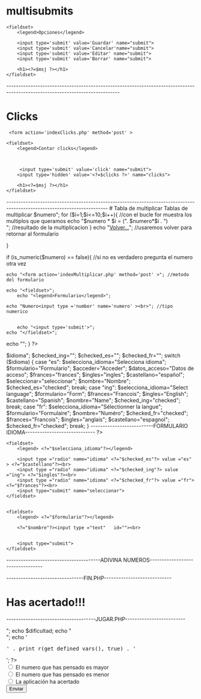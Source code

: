 # multisubmits

<?php

$opcion=$_POST['submit'];

switch ($opcion) {
    case "Guardar":
        $msj = "Has realizado click en guardar";
        break;
    case "Cancelar":
        $msj = "Has realizado click en cancelar";
        break;
    case "Editar":
        $msj = "Has realizado click en editar";
        break;
    case "Borrar":
        $msj = "Has realizado click en borrar";
        break;
    default:
        $msj="No has realizado ningun click";
        break;
}

?>
<!doctype html>
<html lng="en">
<head>
    <meta charset="UTF-8">
    <meta name="viewport"
          content="width=device-width, user-scalable=no, initial-scale=1.0, maximum-scale=1.0, minimum-scale=1.0">
    <meta http-equiv="X-UA-Compatible" content="ie=edge">
    <title>Document</title>
</head>
<body>



<form action='indexMultisubmit.php' method='post' >

    <fieldset>
        <legend>Opciones</legend>

        <input type='submit' value='Guardar' name="submit">
        <input type='submit' value='Cancelar'name="submit">
        <input type='submit' value='Editar' name="submit">
        <input type='submit' value='Borrar' name="submit">

        <h1><?=$msj ?></h1>
    </fieldset>
</form>




</body>
</html>
-----------------------------------------------------------------------------------------------------------------------------

# Clicks

<?php
$clicks=0;
if (isset ($_POST['submit'])){
    $clicks=$_POST['clicks'];
    $clicks++;

    $msj ="Has realizado $clicks click";
}
else
    $msj="Primer acceso reiniciamos clicks a 0";



?>
<!doctype html>
<html lng="en">
<head>
    <meta charset="UTF-8">
    <meta name="viewport"
          content="width=device-width, user-scalable=no, initial-scale=1.0, maximum-scale=1.0, minimum-scale=1.0">
    <meta http-equiv="X-UA-Compatible" content="ie=edge">
    <title>Document</title>
</head>
<body>



     <form action='indexClicks.php' method='post' >

    <fieldset>
        <legend>Contar clicks</legend>



         <input type='submit' value='click' name="submit">
        <input type='hidden' value='<?=$clicks ?>' name="clicks">

        <h1><?=$msj ?></h1>
    </fieldset>
</form>




</body>
</html>
------------------------------------------------------------------------------------------------------------------------
# Tabla de multiplicar


<?php
$numero= htmlspecialchars($_POST['numero']);//variable numero que se le pasa por post  (name)
?>
<!doctype html>
<html lng="en">
<head>
    <meta charset="UTF-8">
    <meta name="viewport"
          content="width=device-width, user-scalable=no, initial-scale=1.0, maximum-scale=1.0, minimum-scale=1.0">
    <meta http-equiv="X-UA-Compatible" content="ie=edge">
    <title>Document</title>
</head>
<body>
<?php
if( is_numeric($numero)== true) { //si tiene un numero definido antes mostrara la tabla
    echo "<h1>Tablas de multiplicar $numero</h1>";
    for ($i=1;$i<=10;$i++){ //con el bucle for muestra los multiplos que queramos
        echo "$numero * $i = (". $numero*$i . ")<br />"; //resultado de la multiplicacion
    }
    echo "<a href='indexMultiplicar.php'>Volver...</a>"; //usaremos volver para retornar al formulario

}

if (is_numeric($numero) == false){ //si no es verdadero pregunta el numero otra vez

    echo "<form action='indexMultiplicar.php' method='post' >"; //metodo del formulario

    echo "<fieldset>";
        echo "<legend>Formulario</legend>";

    echo "Numero<input type ='number' name='numero' ><br>"; //tipo numerico


        echo "<input type='submit'>";
    echo "</fieldset>";
echo "</form>";
}
?>


</body>
</html>

<?php

$idioma=$_POST['idioma'] ?? "es";
echo "<h1>$idioma</h1>";
$checked_ing="";
$checked_es="";
$checked_fr="";
switch ($idioma) {
    case "es":
        $selecciona_idioma="Selecciona idioma";
        $formulario="Formulario";
        $acceder="Acceder";
        $datos_acceso="Datos de acceso";
        $frances="frances";
        $ingles="ingles";
        $castellano="español";
        $seleccionar="seleccionar";
        $nombre="Nombre";
        $checked_es="checked";

        break;
    case "ing":
        $selecciona_idioma="Select language";
        $formulario="Form";
        $frances="Francois";
        $ingles="English";
        $castellano="Spanish";
        $nombre="Name";
        $checked_ing="checked";
        break;
    case "fr":
        $selecciona_idioma="Sélectionner la langue";
        $formulario="Formulaire";
        $nombre="Numéro";
        $checked_fr="checked";
        $frances="Francois";
        $ingles="anglais";
        $castellano="espagnol";
        $checked_fr="checked";
        break;



}

--------------------------FORMULARIO IDIOMA-----------------------------

?>
<!doctype html>
<html lang="en" >
<head>
    <meta charset="UTF-8">
    <meta name="viewport"
          content="width=device-width, user-scalable=no, initial-scale=1.0, maximum-scale=1.0, minimum-scale=1.0">
    <meta http-equiv="X-UA-Compatible" content="ie=edge">
    <title>Document</title>
</head>
<body>
<form action="indexIdioma.php" method="post" >


    <fieldset>
        <legend> <?="$selecciona_idioma"?></legend>

        <input type ="radio" name="idioma" <?="$checked_es"?> value ="es" > <?="$castellano"?><br>
        <input type ="radio" name="idioma" <?="$checked_ing"?> value ="ing"> <?="$ingles"?><br>
        <input type ="radio" name="idioma" <?="$checked_fr"?> value ="fr"> <?="$frances"?><br>
        <input type="submit" name="seleccionar">
    </fieldset>


    <fieldset>
        <legend> <?="$formulario"?></legend>

        <?="$nombre"?><input type ="text"   id=""><br>


        <input type="submit">
    </fieldset>
</form>


</body>
</html>
---------------------------------------ADIVINA NUMEROS---------------------------------





--------------------------------FIN.PHP----------------------------


<!DOCTYPE html>
<html lang="es">
<head>
    <meta charset="UTF-8">
    <meta http-equiv="X-UA-Compatible" content="IE=edge">
    <meta name="viewport" content="width=device-width, initial-scale=1.0">
    <title>Fin</title>
<link rel='stylesheet' href='https://unpkg.com/@picocss/pico@latest/css/pico.min.css'>
</head>
<body>
    <h1>Has acertado!!!</h1>
</body>
</html>

-------------------------------------JUGAR.PHP-------------------------
<?php
$intentos; // Numero de intentos que lleva la aplicación
$numero; // Numero que ha pensado la aplicación
$max; // Numero maximo del intervalo
$min; // Numero minimo del intervalo
$respuesta; // Respuesta del usuario
$dificultad; // Dificultad seleccionada por el usuario


// Si no se ha seleccionado dificultad, se muestra el formulario
if (!isset($_POST['dificultad'])) {
    include 'index.php';
    exit;
} else {
    $dificultad = $_POST['dificultad'];
}
if (isset($dificultad)) {
    if (!isset($_POST['lastNum'])) {
        switch (true) {
            case $dificultad == "facil":
                $max = 1024;
                $min = 1;
                $intentos = 10;
                break;
            case $dificultad == "media":
                $max = 65536;
                $min = 1;
                $intentos = 16;
                break;
            case $dificultad == "dificil":
                $max = 1048576;
                $min = 1;
                $intentos = 20;
                break;
        }
    } else {
        $intentos = $_POST['intentos'];
        $dificultad = $_POST['dificultad'];
        $respuestaAnterior = $_POST['respuesta'];
        $min = $_POST['min'];
        $max = $_POST['max'];
        $lastNum = $_POST['lastNum'];
        switch (true) {
            case $respuestaAnterior == "mayor":
                $min = $lastNum;
                break;
            case $respuestaAnterior == "menor":
                $max = $lastNum;
                break;
            case $respuestaAnterior == "acertado":
                include 'fin.php';
                exit;
                break;
        }
    }
    $numero = round(($min + $max) / 2, 0);
    $intentos--;
}
echo $numero;
echo "<br>";
echo $dificultad;
echo "<br>";
echo '<pre>' . print_r(get_defined_vars(), true) . '</pre>';
?>
<form action="jugar.php" method="post">
    <input type="radio" name="respuesta" id="mayor" value="mayor">
    <label for="mayor">El numero que has pensado es mayor</label>
    <br>
    <input type="radio" name="respuesta" id="menor" value="menor">
    <label for="menor">El numero que has pensado es menor</label>
    <br>
    <input type="radio" name="respuesta" id="acertado" value="acertado">
    <label for="acertado">La aplicación ha acertado</label>
    <br>
    <input type="hidden" name="dificultad" value="<?php echo $dificultad ?>">
    <input type="hidden" name="intentos" value="<?php echo $intentos ?>">
    <input type="hidden" name="min" value="<?php echo $min ?>">
    <input type="hidden" name="max" value="<?php echo $max ?>">
    <input type="hidden" name="lastNum" value="<?php echo $numero ?>">
    <button type="submit">Enviar</button>
</form>




